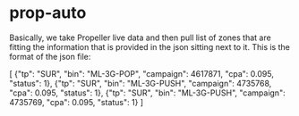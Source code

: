 # prop-auto

Basically, we take Propeller live data and then pull list of zones that are fitting the information that is provided in the json sitting next to it. 
This is the format of the json file:

[
    {"tp": "SUR", "bin": "ML-3G-POP", "campaign": 4617871, "cpa": 0.095, "status": 1},
    {"tp": "SUR", "bin": "ML-3G-PUSH", "campaign": 4735768, "cpa": 0.095, "status": 1},
    {"tp": "SUR", "bin": "ML-3G-PUSH", "campaign": 4735769, "cpa": 0.095, "status": 1}
]
